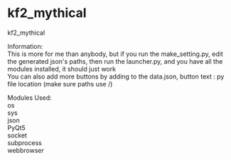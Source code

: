 # kf2_mythical
kf2_mythical

Information:\
This is more for me than anybody, but if you run the make_setting.py, edit the generated json's paths, then run the launcher.py, and you have all the modules installed, it should just work\
You can also add more buttons by adding to the data.json, button text : py file location (make sure paths use /)

Modules Used:\
os\
sys\
json\
PyQt5\
socket\
subprocess\
webbrowser
